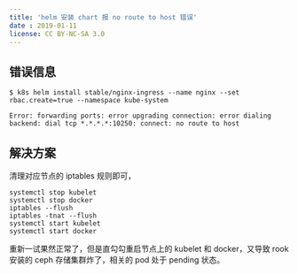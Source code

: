 ```yaml
---
title: 'helm 安装 chart 报 no route to host 错误'
date : 2019-01-11
license: CC BY-NC-SA 3.0
---
```


## 错误信息

```
$ k8s helm install stable/nginx-ingress --name nginx --set rbac.create=true --namespace kube-system

Error: forwarding ports: error upgrading connection: error dialing backend: dial tcp *.*.*.*:10250: connect: no route to host
```

## 解决方案

清理对应节点的 iptables 规则即可，

```
systemctl stop kubelet
systemctl stop docker
iptables --flush
iptables -tnat --flush
systemctl start kubelet
systemctl start docker
```

重新一试果然正常了，但是直勾勾重启节点上的 kubelet 和 docker，又导致 rook 安装的 ceph 存储集群炸了，相关的 pod 处于 pending 状态。
